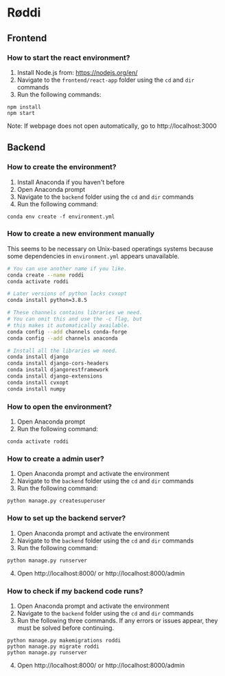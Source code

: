 # Røddi

## Frontend

### How to start the react environment?
1. Install Node.js from: https://nodejs.org/en/
2. Navigate to the `frontend/react-app` folder using the `cd` and `dir` commands
3. Run the following commands:
```
npm install
npm start
```
Note: If webpage does not open automatically, go to http://localhost:3000

## Backend

### How to create the environment?
1. Install Anaconda if you haven't before
2. Open Anaconda prompt
3. Navigate to the `backend` folder using the `cd` and `dir` commands
4. Run the following command:
```
conda env create -f environment.yml
```

### How to create a new environment manually
This seems to be necessary on Unix-based operatings systems
because some dependencies in `environment.yml` appears unavailable.
```sh
# You can use another name if you like.
conda create --name roddi
conda activate roddi

# Later versions of python lacks cvxopt
conda install python=3.8.5

# These channels contains libraries we need.
# You can omit this and use the -c flag, but
# this makes it automatically available.
conda config --add channels conda-forge
conda config --add channels anaconda

# Install all the libraries we need.
conda install django
conda install django-cors-headers
conda install djangorestframework
conda install django-extensions
conda install cvxopt
conda install numpy
```



### How to open the environment?

1. Open Anaconda prompt
2. Run the following command:
```
conda activate roddi
```

### How to create a admin user?

1. Open Anaconda prompt and activate the environment
2. Navigate to the `backend` folder using the `cd` and `dir` commands
3. Run the following command:
```
python manage.py createsuperuser
```


### How to set up the backend server?

1. Open Anaconda prompt and activate the environment
2. Navigate to the `backend` folder using the `cd` and `dir` commands
3. Run the following command:
```
python manage.py runserver
```
4. Open http://localhost:8000/ or http://localhost:8000/admin


### How to check if my backend code runs?

1. Open Anaconda prompt and activate the environment
2. Navigate to the `backend` folder using the `cd` and `dir` commands
3. Run the following three commands. If any errors or issues appear, they must be solved before continuing.
```
python manage.py makemigrations roddi
python manage.py migrate roddi
python manage.py runserver
```
4. Open http://localhost:8000/ or http://localhost:8000/admin

